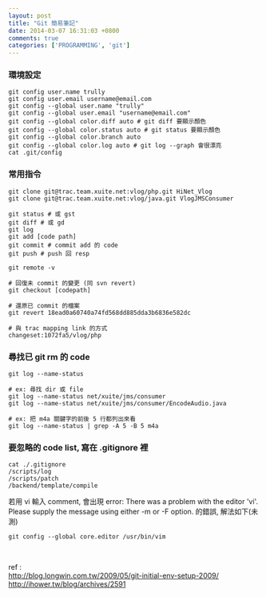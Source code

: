 ```yaml
---
layout: post
title: "Git 簡易筆記"
date: 2014-03-07 16:31:03 +0800
comments: true
categories: ['PROGRAMMING', 'git']
---
```


### 環境設定
```
git config user.name trully
git config user.email username@email.com
git config --global user.name "trully"
git config --global user.email "username@email.com"
git config --global color.diff auto # git diff 要顯示顏色
git config --global color.status auto # git status 要顯示顏色
git config --global color.branch auto
git config --global color.log auto # git log --graph 會很漂亮
cat .git/config
```
<!-- more -->

### 常用指令
```
git clone git@trac.team.xuite.net:vlog/php.git HiNet_Vlog
git clone git@trac.team.xuite.net:vlog/java.git VlogJMSConsumer

git status # 或 gst
git diff # 或 gd
git log
git add [code path]
git commit # commit add 的 code
git push # push 回 resp

git remote -v

# 回復未 commit 的變更 (同 svn revert)
git checkout [codepath]

# 還原已 commit 的檔案
git revert 18ead0a60740a74fd568dd885dda3b6836e582dc 

# 與 trac mapping link 的方式
changeset:1072fa5/vlog/php 
```

### 尋找已 git rm 的 code
```
git log --name-status

# ex: 尋找 dir 或 file
git log --name-status net/xuite/jms/consumer
git log --name-status net/xuite/jms/consumer/EncodeAudio.java

# ex: 把 m4a 關鍵字的前後 5 行都列出來看
git log --name-status | grep -A 5 -B 5 m4a
```

### 要忽略的 code list, 寫在 .gitignore 裡
```
cat ./.gitignore
/scripts/log
/scripts/patch
/backend/template/compile
```

若用 vi 輸入 comment, 會出現 error: There was a problem with the editor 'vi'. Please supply the message using either -m or -F option. 的錯誤, 解法如下(未測)
```
git config --global core.editor /usr/bin/vim
```
<br>

ref : <br>
http://blog.longwin.com.tw/2009/05/git-initial-env-setup-2009/
http://ihower.tw/blog/archives/2591
